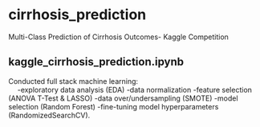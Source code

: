 # cirrhosis_prediction
Multi-Class Prediction of Cirrhosis Outcomes- Kaggle Competition

## kaggle_cirrhosis_prediction.ipynb
Conducted full stack machine learning:  <br>
  &emsp;  -exploratory data analysis (EDA)
  -data normalization
  -feature selection (ANOVA T-Test & LASSO)
  -data over/undersampling (SMOTE)
  -model selection (Random Forest)
  -fine-tuning model hyperparameters (RandomizedSearchCV).
